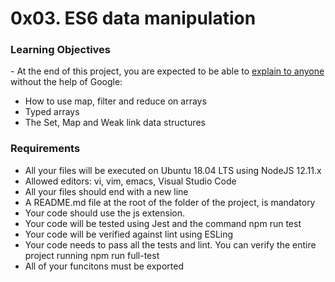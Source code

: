 <h1>0x03. ES6 data manipulation</h1>

<h3>Learning Objectives</h3>
<p>- At the end of this project, you are expected to be able to <a href='https://intranet.alxswe.com/rltoken/vFyWo9TJ_4ypOC6uPi2low'>explain to anyone</a> without the help of Google:
<ul>
<li>How to use map, filter and reduce on arrays</li>
<li>Typed arrays</li>
<li>The Set, Map and Weak link data structures</li>
</ul>

<h3>Requirements</h3>
<ul>
<li>All your files will be executed on Ubuntu 18.04 LTS using NodeJS 12.11.x</li>
<li>Allowed editors: vi, vim, emacs, Visual Studio Code</li>
<li>All your files should end with a new line</li>
<li>A README.md file at the root of the folder of the project, is mandatory</li>
<li>Your code should use the js extension.</li>
<li>Your code will be tested using Jest and the command npm run test</li>
<li>Your code will be verified against lint using ESLing</li>
<li>Your code needs to pass all the tests and lint. You can verify the entire project running npm run full-test</li>
<li>All of your funcitons must be exported</li>
</ul>
